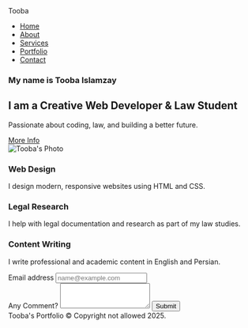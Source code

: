 <!DOCTYPE html>
<html lang="en">

<head>
  <meta charset="UTF-8" />
  <meta name="viewport" content="width=device-width, initial-scale=1.0" />
  <title>Tooba's ⚆_⚆ Portfolio</title>
  <link rel="stylesheet" href="../css/design.css">
  <link href="https://cdn.jsdelivr.net/npm/bootstrap@5.3.6/dist/css/bootstrap.min.css" rel="stylesheet" integrity="sha384-4Q6Gf2aSP4eDXB8Miphtr37CMZZQ5oXLH2yaXMJ2w8e2ZtHTl7GptT4jmndRuHDT" crossorigin="anonymous">
</head>

<body>

  <!-- Navbar -->
  <nav class="navbar">
    <div class="logo">Tooba</div>
    <ul class="nav-links">
      <li><a href="../Literacy Autobiography.docx">Home</a></li>
      <li><a href="../Literacy Autobiography.docx">About</a></li>
      <li><a href="#">Services</a></li>
      <li><a href="#">Portfolio</a></li>
      <li><a href="#">Contact</a></li>
    </ul>
  </nav>

  <!-- Hero Section -->
  <section class="hero">
    <div class="hero-text">
      <h3>My name is Tooba Islamzay</h3>
      <h1>I am a Creative Web Developer & Law Student</h1>
      <p>Passionate about coding, law, and building a better future.</p>
      <a href="#" class="btn btn-danger">More Info</a>
    </div>
    <div class="hero-img">
      <img src="../img/sss-removebg-preview.png" alt="Tooba's Photo">
    </div>
  </section>

  <!-- Services Section -->
  <section class="services">
    <div class="service-box">
      <h3>Web Design</h3>
      <p>I design modern, responsive websites using HTML and CSS.</p>
    </div>
    <div class="service-box">
      <h3>Legal Research</h3>
      <p>I help with legal documentation and research as part of my law studies.</p>
    </div>
    <div class="service-box">
      <h3>Content Writing</h3>
      <p>I write professional and academic content in English and Persian.</p>
    </div>
  </section>
  <section class="email-list">
  <div class="mb-3">
    <label for="exampleFormControlInput1" class="form-label">Email address</label>
    <input type="email" class="form-control" id="exampleFormControlInput1" placeholder="name@example.com">
  <div class="mb-3">
    <label for="exampleFormControlTextarea1" class="form-label">Any Comment?</label>
    <textarea class="form-control" id="exampleFormControlTextarea1" rows="3"></textarea>
    <button class="btn-light">Submit</button>
  </div>
  </section>
  <footer>
    Tooba's Portfolio © Copyright not allowed 2025.
  </footer>
</body>

</html>
